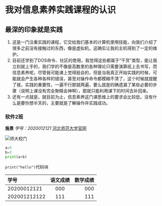 # 我对信息素养实践课程的认识
## 最深的印象就是实践

1. 这是一门注重实践的课程，它交给我们基本的计算机使用技能，向我们介绍了很多之前没有接触过的东西，像是虚拟机，这确实让我的主机得到了一定的维护。
2. 目前还学到了DOS命令、社区的使用，我觉得这些都属于“干货”类型，能让我立刻就上手的，我们学的不像是高数里的各种理论只需要演算纸上去书写，而信息素养呢，尽管我可能课上觉得挺会的，但是当我真正开始实践的时候，可能就会产生各种各样的错误，甚至对操作命令都模糊不清了，这个时候就提醒了我，实践的重要性，一遍不行那就两遍，要么就是的确遗漏了某些必要的步骤（说明上课没有完全聚精会神啊），那就只能利用课下的时间去补回来。
3. 还有一点就是，就目前为止，信息素养这门课思维上的要求会比较低，没有什么是要你想半天的，主要就是了解操作并实践成功。
### 软件2班 
**施景**
*学号：2020012121*
[河北师范大学官网](http://www.hebtu.edu.cn/)

![师大校门](http://img.mp.itc.cn/upload/20170724/cf38169e78b6422090efd01652123bc6_th.jpg)



``` python
a=5
b=3
print(a+b)
```

`print("hello")`代码块



| 学号         | 语文成绩 | 数学成绩 |
| :----------- | :------: | -------: |
| 20200012121  |   000    |      000 |
| 202001212122 |   111    |      111 |













